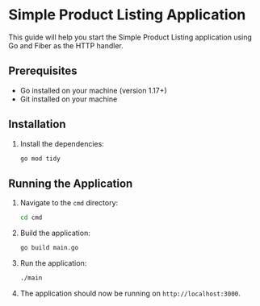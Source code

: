 # Simple Product Listing Application

This guide will help you start the Simple Product Listing application using Go and Fiber as the HTTP handler.

## Prerequisites

- Go installed on your machine (version 1.17+)
- Git installed on your machine

## Installation

1. Install the dependencies:

    ```sh
    go mod tidy
    ```

## Running the Application

1. Navigate to the `cmd` directory:

    ```sh
    cd cmd
    ```

2. Build the application:

    ```sh
    go build main.go
    ```
   
3. Run the application:

    ```sh
    ./main
    ```
   
4. The application should now be running on `http://localhost:3000`.

